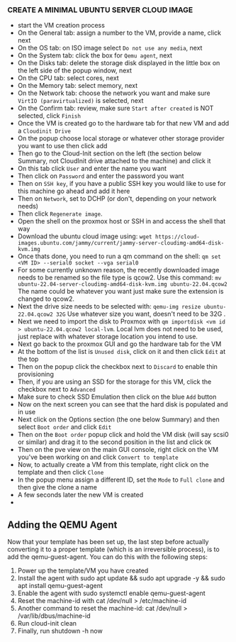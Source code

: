### CREATE A MINIMAL UBUNTU SERVER CLOUD IMAGE
- start the VM creation process
- On the General tab: assign a number to the VM, provide a name, click next
- On the OS tab: on ISO image select `Do not use any media`, next
- On the System tab: click the box for `Qemu agent`, next
- On the Disks tab: delete the storage disk displayed in the little box on the left side of the popup window, next
- On the CPU tab: select cores, next
- On the Memory tab: select memory, next
- On the Network tab: choose the network you want and make sure `VirtIO (paravirtualized)` is selected, next
- On the Confirm tab: review, make sure `Start after created` is NOT selected, click `Finish`
- Once the VM is created go to the hardware tab for that new VM and add a `Cloudinit Drive`
- On the popup choose local storage or whatever other storage provider you want to use then click add
- Then go to the Cloud-Init section on the left (the section below Summary, not CloudInit drive attached to the machine) and click it
- On this tab click `User` and enter the name you want
- Then click on `Password` and enter the password you want
- Then on `SSH key`, if you have a public SSH key you would like to use for this machine go ahead and add it here
- Then on `Network`, set to DCHP (or don't, depending on your network needs)
- Then click `Regenerate image`.
- Open the shell on the proxmox host or SSH in and access the shell that way
- Download the ubuntu cloud image using: `wget https://cloud-images.ubuntu.com/jammy/current/jammy-server-cloudimg-amd64-disk-kvm.img`
- Once thats done, you need to run a qm command on the shell: `qm set <VM ID> --serial0 socket --vga serial0`
- For some currently unknown reason, the recently downloaded image needs to be renamed so the file type is qcow2. Use this command: `mv ubuntu-22.04-server-cloudimg-amd64-disk-kvm.img ubuntu-22.04.qcow2` The name could be whatever you want just make sure the extension is changed to qcow2.
- Next the drive size needs to be selected with: `qemu-img resize ubuntu-22.04.qcow2 32G` Use whatever size you want, doesn't need to be 32G .
- Next we need to import the disk to Proxmox with `qm importdisk <vm id > ubuntu-22.04.qcow2 local-lvm`. Local lvm does not need to be used, just replace with whatever storage location you intend to use.
- Next go back to the proxmox GUI and go the hardware tab for the VM
- At the bottom of the list is `Unused disk`, click on it and then click `Edit` at the top
- Then on the popup click the checkbox next to `Discard` to enable thin provisioning
- Then, if you are using an SSD for the storage for this VM, click the checkbox next to `Advanced`
- Make sure to check SSD Emulation then click on the blue `Add` button
- Now on the next screen you can see that the hard disk is populated and in use
- Next click on the Options section (the one below Summary) and then select `Boot order` and click `Edit`
- Then on the `Boot order` popup click and hold the VM disk (will say scsi0 or similar) and drag it to the second position in the list and click `OK`
- Then on the pve view on the main GUI console, right click on the VM you've been working on and click `Convert to template`
- Now, to actually create a VM from this template, right click on the template and then click `Clone`
- In the popup menu assign a different ID, set the `Mode` to `Full clone` and then give the clone a name
- A few seconds later the new VM is created
- 


## Adding the QEMU Agent
Now that your template has been set up, the last step before actually converting it to a proper template (which is an irreversible process), is to add the qemu-guest-agent.  You can do this with the following steps:

1. Power up the template/VM you have created
2. Install the agent with sudo apt update && sudo apt upgrade -y && sudo apt install qemu-guest-agent
3. Enable the agent with sudo systemctl enable qemu-guest-agent
4. Reset the machine-id with cat /dev/null > /etc/machine-id
5. Another command to reset the machine-id: cat /dev/null > /var/lib/dbus/machine-id
6. Run cloud-init clean
7. Finally, run shutdown -h now
